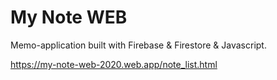 # My Note WEB

Memo-application built with Firebase & Firestore & Javascript.

https://my-note-web-2020.web.app/note_list.html
